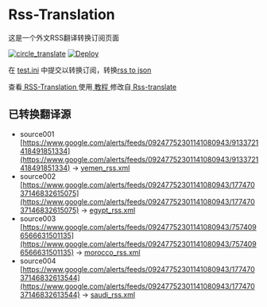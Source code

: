 # Rss-Translation

这是一个外文RSS翻译转换订阅页面 

[![circle_translate](https://github.com/tjsky/Rss-Translation/actions/workflows/circle_translate.yml/badge.svg)](https://github.com/tjsky/Rss-Translation/actions/workflows/circle_translate.yml)
[![Deploy](https://github.com/tjsky/Rss-Translation/actions/workflows/jekyll-gh-pages.yml/badge.svg)](https://github.com/tjsky/Rss-Translation/actions/workflows/jekyll-gh-pages.yml)

在 [test.ini](https://github.com/tjsky/Rss-Translation/blob/main/test.ini) 中提交以转换订阅，转换[rss to json](https://rss2json.com/)

查看[ RSS-Translation ](https://tjsky.github.io/RSS-Translation)使用[ 教程 ](https://www.tjsky.net/tutorial/644)修改自[ Rss-translate ](https://github.com/rcy1314/Rss-Translation/)

## 已转换翻译源

 - source001 [https://www.google.com/alerts/feeds/09247752301141080943/9133721418491851334](https://www.google.com/alerts/feeds/09247752301141080943/9133721418491851334) -> [yemen_rss.xml](rss/yemen_rss.xml)
 - source002 [https://www.google.com/alerts/feeds/09247752301141080943/17747037146832615075](https://www.google.com/alerts/feeds/09247752301141080943/17747037146832615075) -> [egypt_rss.xml](rss/egypt_rss.xml)
 - source003 [https://www.google.com/alerts/feeds/09247752301141080943/7574096566631501135](https://www.google.com/alerts/feeds/09247752301141080943/7574096566631501135) -> [morocco_rss.xml](rss/morocco_rss.xml)
 - source004 [https://www.google.com/alerts/feeds/09247752301141080943/17747037146832613544](https://www.google.com/alerts/feeds/09247752301141080943/17747037146832613544) -> [saudi_rss.xml](rss/saudi_rss.xml)
